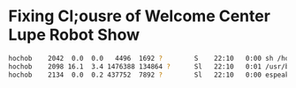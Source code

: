 #

# Fixing Cl;ousre of Welcome Center Lupe Robot Show

```sh
hochob    2042  0.0  0.0   4496  1692 ?        S    22:10   0:00 sh /home/hochob/CodeLabs/Hochob/LupeRobot/sync.sh
hochob    2098 16.1  3.4 1476388 134864 ?      Sl   22:10   0:01 /usr/bin/vlc -I dummy --no-video-title-show --fullscreen /home/hochob/LupeRobot/P
hochob    2134  0.0  0.2 437752  7892 ?        Sl   22:10   0:00 espeak -v es-la -a 200
```

